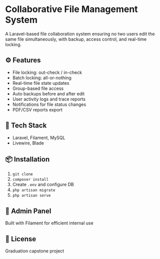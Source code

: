 # Collaborative File Management System

A Laravel-based file collaboration system ensuring no two users edit the same file simultaneously, with backup, access control, and real-time locking.

## ⚙️ Features
- File locking: out-check / in-check
- Batch locking: all-or-nothing
- Real-time file state updates
- Group-based file access
- Auto backups before and after edit
- User activity logs and trace reports
- Notifications for file status changes
- PDF/CSV reports export

## 🧰 Tech Stack
- Laravel, Filament, MySQL
- Livewire, Blade

## 📦 Installation
1. `git clone`
2. `composer install`
3. Create `.env` and configure DB
4. `php artisan migrate`
5. `php artisan serve`

## 🔐 Admin Panel
Built with Filament for efficient internal use

## 📄 License
Graduation capstone project
